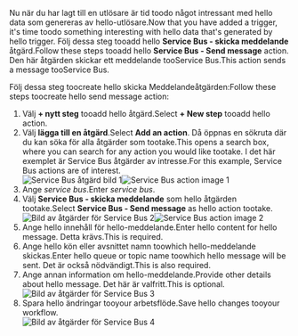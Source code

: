 <span data-ttu-id="63d46-101">Nu när du har lagt till en utlösare är tid toodo något intressant med hello data som genereras av hello-utlösare.</span><span class="sxs-lookup"><span data-stu-id="63d46-101">Now that you have added a trigger, it's time toodo something interesting with hello data that's generated by hello trigger.</span></span> <span data-ttu-id="63d46-102">Följ dessa steg tooadd hello **Service Bus - skicka meddelande** åtgärd.</span><span class="sxs-lookup"><span data-stu-id="63d46-102">Follow these steps tooadd hello **Service Bus - Send message** action.</span></span> <span data-ttu-id="63d46-103">Den här åtgärden skickar ett meddelande tooService Bus.</span><span class="sxs-lookup"><span data-stu-id="63d46-103">This action sends a message tooService Bus.</span></span>  

<span data-ttu-id="63d46-104">Följ dessa steg toocreate hello skicka Meddelandeåtgärden:</span><span class="sxs-lookup"><span data-stu-id="63d46-104">Follow these steps toocreate hello send message action:</span></span>  

1. <span data-ttu-id="63d46-105">Välj **+ nytt steg** tooadd hello åtgärd.</span><span class="sxs-lookup"><span data-stu-id="63d46-105">Select **+ New step** tooadd hello action.</span></span>  
2. <span data-ttu-id="63d46-106">Välj **lägga till en åtgärd**.</span><span class="sxs-lookup"><span data-stu-id="63d46-106">Select **Add an action**.</span></span> <span data-ttu-id="63d46-107">Då öppnas en sökruta där du kan söka för alla åtgärder som tootake.</span><span class="sxs-lookup"><span data-stu-id="63d46-107">This opens a search box, where you can search for any action you would like tootake.</span></span> <span data-ttu-id="63d46-108">I det här exemplet är Service Bus åtgärder av intresse.</span><span class="sxs-lookup"><span data-stu-id="63d46-108">For this example, Service Bus actions are of interest.</span></span>    
   <span data-ttu-id="63d46-109">![Service Bus åtgärd bild 1](./media/connectors-create-api-servicebus/action-1.png)</span><span class="sxs-lookup"><span data-stu-id="63d46-109">![Service Bus action image 1](./media/connectors-create-api-servicebus/action-1.png)</span></span>   
3. <span data-ttu-id="63d46-110">Ange *service bus*.</span><span class="sxs-lookup"><span data-stu-id="63d46-110">Enter *service bus*.</span></span>  
4. <span data-ttu-id="63d46-111">Välj **Service Bus - skicka meddelande** som hello åtgärden tootake.</span><span class="sxs-lookup"><span data-stu-id="63d46-111">Select **Service Bus - Send message** as hello action tootake.</span></span>  
   <span data-ttu-id="63d46-112">![Bild av åtgärder för Service Bus 2](./media/connectors-create-api-servicebus/action-2.png)</span><span class="sxs-lookup"><span data-stu-id="63d46-112">![Service Bus action image 2](./media/connectors-create-api-servicebus/action-2.png)</span></span>    
5. <span data-ttu-id="63d46-113">Ange hello innehåll för hello-meddelande.</span><span class="sxs-lookup"><span data-stu-id="63d46-113">Enter hello content for hello message.</span></span> <span data-ttu-id="63d46-114">Detta krävs.</span><span class="sxs-lookup"><span data-stu-id="63d46-114">This is required.</span></span>  
6. <span data-ttu-id="63d46-115">Ange hello kön eller avsnittet namn toowhich hello-meddelande skickas.</span><span class="sxs-lookup"><span data-stu-id="63d46-115">Enter hello queue or topic name toowhich hello message will be sent.</span></span> <span data-ttu-id="63d46-116">Det är också nödvändigt.</span><span class="sxs-lookup"><span data-stu-id="63d46-116">This is also required.</span></span>   
7. <span data-ttu-id="63d46-117">Ange annan information om hello-meddelande.</span><span class="sxs-lookup"><span data-stu-id="63d46-117">Provide other details about hello message.</span></span> <span data-ttu-id="63d46-118">Det här är valfritt.</span><span class="sxs-lookup"><span data-stu-id="63d46-118">This is optional.</span></span>     
   ![Bild av åtgärder för Service Bus 3](./media/connectors-create-api-servicebus/action-3.png)    
8. <span data-ttu-id="63d46-120">Spara hello ändringar tooyour arbetsflöde.</span><span class="sxs-lookup"><span data-stu-id="63d46-120">Save hello changes tooyour workflow.</span></span>   
   ![Bild av åtgärder för Service Bus 4](./media/connectors-create-api-servicebus/action-4.png)     

